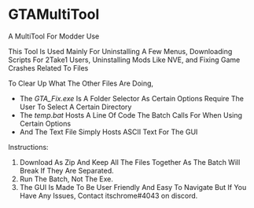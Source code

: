 # GTAMultiTool
A MultiTool For Modder Use

This Tool Is Used Mainly For Uninstalling A Few Menus,
Downloading Scripts For 2Take1 Users,
Uninstalling Mods Like NVE,
and Fixing Game Crashes Related To Files

To Clear Up What The Other Files Are Doing,

- The _GTA_Fix.exe_ Is A Folder Selector As Certain Options Require The User To Select A Certain Directory
- The _temp.bat_ Hosts A Line Of Code The Batch Calls For When Using Certain Options
- And The Text File Simply Hosts ASCII Text For The GUI

Instructions:
1. Download As Zip And Keep All The Files Together As The Batch Will Break
If They Are Separated. 
2. Run The Batch, Not The Exe.
3. The GUI Is Made To Be User Friendly And Easy To Navigate But If You Have Any Issues, Contact itschrome#4043 on discord.
